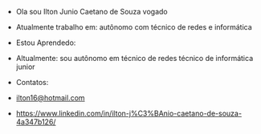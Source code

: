 





- Ola sou Ilton Junio Caetano de Souza vogado
- Atualmente trabalho em: autônomo com técnico de redes e informática 
- Estou Aprendedo:
  
       
- Altualmente:
  sou autônomo em técnico de redes
  técnico de informática junior
    
- Contatos:
- ilton16@hotmail.com
- https://www.linkedin.com/in/ilton-j%C3%BAnio-caetano-de-souza-4a347b126/


